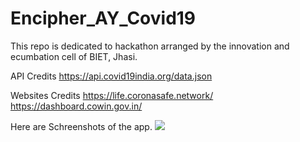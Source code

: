 # Encipher_AY_Covid19
This repo is dedicated to hackathon arranged by the innovation and ecumbation cell of BIET, Jhasi.

API Credits 
https://api.covid19india.org/data.json

Websites Credits
https://life.coronasafe.network/ <br>
https://dashboard.cowin.gov.in/

Here are Schreenshots of the app. 
<img src="https://github.com/gargdev/Encipher_AY_Covid19/blob/main/app/Blue%20Phone%20Text%20Message%20Instagram%20Reel%20Video%20.png"/>

